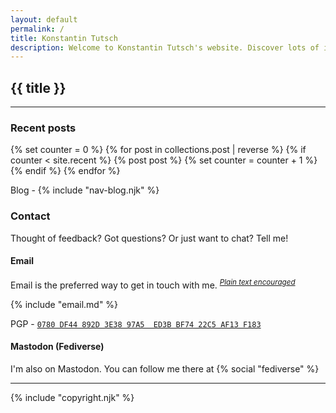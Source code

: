 ```yaml
---
layout: default
permalink: /
title: Konstantin Tutsch
description: Welcome to Konstantin Tutsch's website. Discover lots of information about me, contact options, my photography and my personal blog.
---
```


## {{ title }}

---

### Recent posts

{% set counter = 0 %}
{% for post in collections.post | reverse %}
    {% if counter < site.recent %}
    {% post post %}
    {% set counter = counter + 1 %}
    {% endif %}
{% endfor %}

Blog - {% include "nav-blog.njk" %}

### Contact

Thought of feedback? Got questions? Or just want to chat? Tell me!

#### Email

Email is the preferred way to get in touch with me. <sup>*[Plain text encouraged](https://useplaintext.email/)*</sup>

{% include "email.md" %}

PGP - [`0780 DF44 892D 3E38 97A5  ED3B BF74 22C5 AF13 F183`](/assets/konstantintutsch.asc)

#### Mastodon (Fediverse)

I'm also on Mastodon. You can follow me there at {% social "fediverse" %}

---

<p class="info">{% include "copyright.njk" %}</p>
